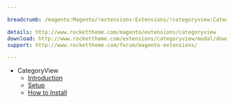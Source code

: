 ```yaml
---

breadcrumb: /magento:Magento/!extensions:Extensions/!categoryview:CategoryView

details: http://www.rockettheme.com/magento/extensions/categoryview
download: http://www.rockettheme.com/extensions/categoryview/modal/downloads
support: http://www.rockettheme.com/forum/magento-extensions/

---
```


* CategoryView
    * [Introduction](INDEX.md)
    * [Setup](INDEX.md#setup)
    * [How to Install](INDEX.md#how-to-install)